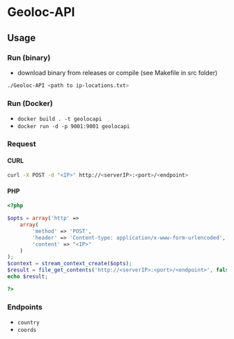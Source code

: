 # Geoloc-API

## Usage

### Run (binary)

- download binary from releases or compile (see Makefile in src folder)
```bash
./Geoloc-API <path to ip-locations.txt>
```

### Run (Docker)

- `docker build . -t geolocapi`
- `docker run -d -p 9001:9001 geolocapi`

### Request
#### CURL
```bash
curl -X POST -d "<IP>" http://<serverIP>:<port>/<endpoint>
```

#### PHP
```php
<?php

$opts = array('http' =>
    array(
        'method' => 'POST',
        'header' => 'Content-type: application/x-www-form-urlencoded',
        'content' => "<IP>"
    )
);
$context = stream_context_create($opts);
$result = file_get_contents('http://<serverIP>:<port>/<endpoint>', false, $context);
echo $result;

?>
```

### Endpoints
- `country`
- `coords`
